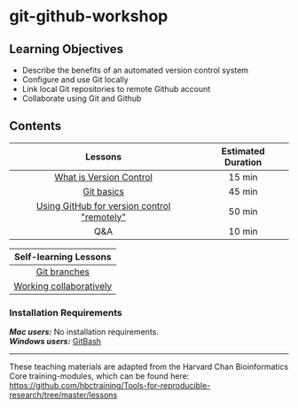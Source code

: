 # git-github-workshop

## Learning Objectives

* Describe the benefits of an automated version control system
* Configure and use Git locally
* Link local Git repositories to remote Github account
* Collaborate using Git and Github

## Contents

|  Lessons  | Estimated Duration  |
|:------------------------:|:------------------------------------------------:|
| [What is Version Control](https://github.com/sstein93/git-github-workshop/blob/main/01_Intro_to_versioning.md) | 15 min |
| [Git basics](https://github.com/sstein93/git-github-workshop/blob/main/02_git_basics.md) | 45 min|
| [Using GitHub for version control "remotely"](https://github.com/sstein93/git-github-workshop/blob/main/03_git_github.md) | 50 min |
| Q&A | 10 min |

| Self-learning Lessons | 
|:------------------------:|
| [Git branches](https://github.com/sstein93/git-github-workshop/blob/main/04_git_branches.md) |
| [Working collaboratively](https://github.com/sstein93/git-github-workshop/blob/main/05_github_collaboration.md) |


### Installation Requirements
***Mac users:***
No installation requirements.  
***Windows users:***
[GitBash](https://git-scm.com/download/win)  

---

These teaching materials are adapted from the Harvard Chan Bioinformatics Core training-modules, which can be found here: https://github.com/hbctraining/Tools-for-reproducible-research/tree/master/lessons


